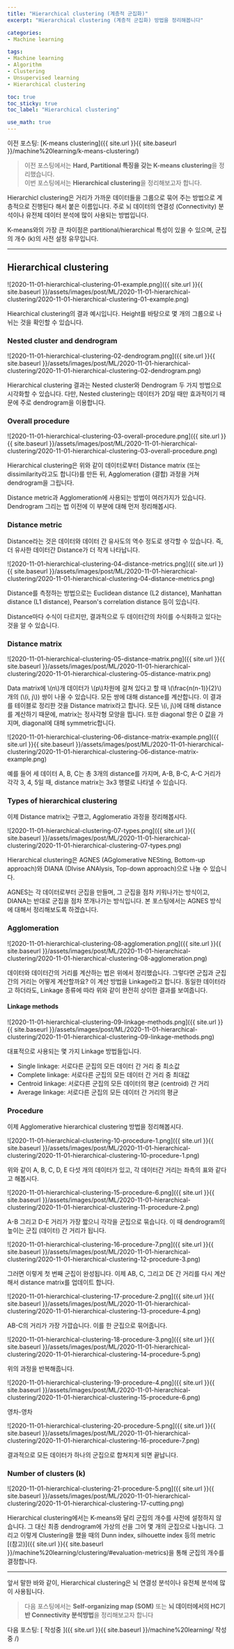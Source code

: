 ```yaml
---
title: "Hierarchical clustering (계층적 군집화)"
excerpt: "Hierarchical clustering (계층적 군집화) 방법을 정리해봅니다"

categories:
- Machine learning

tags:
- Machine learning
- Algorithm
- Clustering
- Unsupervised learning
- Hierarchical clustering

toc: true
toc_sticky: true
toc_label: "Hierarchical clustering"

use_math: true
---
```


이전 포스팅: [K-means clustering]({{ site.url }}{{ site.baseurl }}/machine%20learning/k-means-clustering/)

> 이전 포스팅에서는 **Hard, Partitional 특징을 갖는 K-means clustering**을 정리했습니다.  
> 이번 포스팅에서는 **Hierarchical clustering**을 정리해보고자 합니다.

Hierarchicl clustering은 거리가 가까운 데이터들을 그룹으로 묶어 주는 방법으로 계층적으로 진행된다 해서 붙은 이름입니다. 주로 뇌 데이터의 연결성 (Connectivity) 분석이나 유전체 데이터 분석에 많이 사용되는 방법입니다.

K-means와의 가장 큰 차이점은 partitional/hierarchical 특성이 있을 수 있으며, 군집의 개수 (k)의 사전 설정 유무입니다.

---

## Hierarchical clustering

![2020-11-01-hierarchical-clustering-01-example.png]({{ site.url }}{{ site.baseurl }}/assets/images/post/ML/2020-11-01-hierarchical-clustering/2020-11-01-hierarchical-clustering-01-example.png)

Hiearchical clustering의 결과 예시입니다. Height를 바탕으로 몇 개의 그룹으로 나뉘는 것을 확인할 수 있습니다.

### Nested cluster and dendrogram

![2020-11-01-hierarchical-clustering-02-dendrogram.png]({{ site.url }}{{ site.baseurl }}/assets/images/post/ML/2020-11-01-hierarchical-clustering/2020-11-01-hierarchical-clustering-02-dendrogram.png)

Hierarchical clustering 결과는 Nested cluster와 Dendrogram 두 가지 방법으로 시각화할 수 있습니다. 다만, Nested clustering는 데이터가 2D일 때만 효과적이기 때문에 주로 dendrogram을 이용합니다.

### Overall procedure

![2020-11-01-hierarchical-clustering-03-overall-procedure.png]({{ site.url }}{{ site.baseurl }}/assets/images/post/ML/2020-11-01-hierarchical-clustering/2020-11-01-hierarchical-clustering-03-overall-procedure.png)

Hierarchical clustering은 위와 같이 데이터로부터 Distance matrix (또는 dissimilarity라고도 합니다)를 만든 뒤, Agglomeration (결합) 과정을 거쳐 dendrogram을 그립니다.

Distance metric과 Agglomeration에 사용되는 방법이 여러가지가 있습니다. Dendrogram 그리는 법 이전에 이 부분에 대해 먼저 정리해봅시다.

### Distance metric

Distance라는 것은 데이터와 데이터 간 유사도의 역수 정도로 생각할 수 있습니다. 즉, 더 유사한 데이터간 Distance가 더 작게 나타납니다.

![2020-11-01-hierarchical-clustering-04-distance-metrics.png]({{ site.url }}{{ site.baseurl }}/assets/images/post/ML/2020-11-01-hierarchical-clustering/2020-11-01-hierarchical-clustering-04-distance-metrics.png)

Distance를 측정하는 방법으로는 Euclidean distance (L2 distance), Manhattan distance (L1 distance), Pearson's correlation distance 등이 있습니다.

Distance마다 수식이 다르지만, 결과적으로 두 데이터간의 차이를 수식화하고 있다는 것을 알 수 있습니다.

### Distance matrix

![2020-11-01-hierarchical-clustering-05-distance-matrix.png]({{ site.url }}{{ site.baseurl }}/assets/images/post/ML/2020-11-01-hierarchical-clustering/2020-11-01-hierarchical-clustering-05-distance-matrix.png)

Data matrix에 \\(n\\)개 데이터가 \\(p\\)차원에 걸쳐 있다고 할 때 \\(\frac{n(n-1)}{2}\\)개의 (\\(i, j\\)) 쌍이 나올 수 있습니다. 모든 쌍에 대해 distance를 계산합니다. 이 결과를 테이블로 정리한 것을 Distance matrix라고 합니다. 모든 \\(i, j\\)에 대해 distance를 계산하기 때문에, matrix는 정사각형 모양을 띕니다. 또한 diagonal 항은 0 값을 가지며, diagonal에 대해 symmetric합니다.

![2020-11-01-hierarchical-clustering-06-distance-matrix-example.png]({{ site.url }}{{ site.baseurl }}/assets/images/post/ML/2020-11-01-hierarchical-clustering/2020-11-01-hierarchical-clustering-06-distance-matrix-example.png)

예를 들어 세 데이터 A, B, C는 총 3개의 distance를 가지며, A-B, B-C, A-C 거리가 각각 3, 4, 5일 때, distance matrix는 3x3 행렬로 나타낼 수 있습니다.
 
### Types of hierarchical clustering

이제 Distance matrix는 구했고, Agglomeratio 과정을 정리해봅시다.

![2020-11-01-hierarchical-clustering-07-types.png]({{ site.url }}{{ site.baseurl }}/assets/images/post/ML/2020-11-01-hierarchical-clustering/2020-11-01-hierarchical-clustering-07-types.png)

Hierarchical clustering은 AGNES (AGglomerative NESting, Bottom-up approach)와 DIANA (DIvise ANAlysis, Top-down approach)으로 나눌 수 있습니다.

AGNES는 각 데이터로부터 군집을 만들며, 그 군집을 점차 키워나가는 방식이고, DIANA는 반대로 군집을 점차 쪼개나가는 방식입니다. 본 포스팅에서는 AGNES 방식에 대해서 정리해보도록 하겠습니다.

### Agglomeration

![2020-11-01-hierarchical-clustering-08-agglomeration.png]({{ site.url }}{{ site.baseurl }}/assets/images/post/ML/2020-11-01-hierarchical-clustering/2020-11-01-hierarchical-clustering-08-agglomeration.png)

데이터와 데이터간의 거리를 계산하는 법은 위에서 정리했습니다. 그렇다면 군집과 군집 간의 거리는 어떻게 계산할까요? 이 계산 방법을 Linkage라고 합니다. 동일한 데이터라고 하더라도, Linkage 종류에 따라 위와 같이 완전히 상이한 결과를 보여줍니다.

#### Linkage methods

![2020-11-01-hierarchical-clustering-09-linkage-methods.png]({{ site.url }}{{ site.baseurl }}/assets/images/post/ML/2020-11-01-hierarchical-clustering/2020-11-01-hierarchical-clustering-09-linkage-methods.png)

대표적으로 사용되는 몇 가지 Linkage 방법들입니다.

- Single linkage: 서로다른 군집의 모든 데이터 간 거리 중 최소값
- Complete linkage: 서로다른 군집의 모든 데이터 간 거리 중 최대값
- Centroid linkage: 서로다른 군집의 모든 데이터의 평균 (centroid) 간 거리
- Average linkage: 서로다른 군집의 모든 데이터 간 거리의 평균

### Procedure

이제 Agglomerative hierarchical clustering 방법을 정리해봅시다.

![2020-11-01-hierarchical-clustering-10-procedure-1.png]({{ site.url }}{{ site.baseurl }}/assets/images/post/ML/2020-11-01-hierarchical-clustering/2020-11-01-hierarchical-clustering-10-procedure-1.png)

위와 같이 A, B, C, D, E 다섯 개의 데이터가 있고, 각 데이터간 거리는 좌측의 표와 같다고 해봅시다.

![2020-11-01-hierarchical-clustering-15-procedure-6.png]({{ site.url }}{{ site.baseurl }}/assets/images/post/ML/2020-11-01-hierarchical-clustering/2020-11-01-hierarchical-clustering-11-procedure-2.png)

A-B 그리고 D-E 거리가 가장 짧으니 각각을 군집으로 묶습니다. 이 때 dendrogram의 높이는 군집 (데이터) 간 거리가 됩니다.

![2020-11-01-hierarchical-clustering-16-procedure-7.png]({{ site.url }}{{ site.baseurl }}/assets/images/post/ML/2020-11-01-hierarchical-clustering/2020-11-01-hierarchical-clustering-12-procedure-3.png)

그러면 이렇게 첫 번째 군집이 완성됩니다. 이제 AB, C, 그리고 DE 간 거리를 다시 계산해서 distance matrix를 업데이트 합니다.

![2020-11-01-hierarchical-clustering-17-procedure-2.png]({{ site.url }}{{ site.baseurl }}/assets/images/post/ML/2020-11-01-hierarchical-clustering/2020-11-01-hierarchical-clustering-13-procedure-4.png)

AB-C의 거리가 가장 가깝습니다. 이를 한 군집으로 묶어줍니다.

![2020-11-01-hierarchical-clustering-18-procedure-3.png]({{ site.url }}{{ site.baseurl }}/assets/images/post/ML/2020-11-01-hierarchical-clustering/2020-11-01-hierarchical-clustering-14-procedure-5.png)

위의 과정을 반복해줍니다.

![2020-11-01-hierarchical-clustering-19-procedure-4.png]({{ site.url }}{{ site.baseurl }}/assets/images/post/ML/2020-11-01-hierarchical-clustering/2020-11-01-hierarchical-clustering-15-procedure-6.png)

영차-영차

![2020-11-01-hierarchical-clustering-20-procedure-5.png]({{ site.url }}{{ site.baseurl }}/assets/images/post/ML/2020-11-01-hierarchical-clustering/2020-11-01-hierarchical-clustering-16-procedure-7.png)

결과적으로 모든 데이터가 하나의 군집으로 합쳐지게 되면 끝납니다.

### Number of clusters (k)

![2020-11-01-hierarchical-clustering-21-procedure-5.png]({{ site.url }}{{ site.baseurl }}/assets/images/post/ML/2020-11-01-hierarchical-clustering/2020-11-01-hierarchical-clustering-17-cutting.png)

Hierarchical clustering에서는 K-means와 달리 군집의 개수를 사전에 설정하지 않습니다. 그 대신 최종 dendrogram에 가상의 선을 그어 몇 개의 군집으로 나눕니다. 그리고 이렇게 Clustering을 했을 때의 Dunn index, silhouette index 등의 metric [(참고)]({{ site.url }}{{ site.baseurl }}/machine%20learning/clustering/#evaluation-metrics)을 통해 군집의 개수를 결정합니다.

---

앞서 말한 바와 같이, Hierarchical clustering은 뇌 연결성 분석이나 유전체 분석에 많이 사용됩니다.

> 다음 포스팅에서는 **Self-organizing map (SOM)** 또는 **뇌 데이터에서의 HC기반 Connectivity 분석방법**을 정리해보고자 합니다

다음 포스팅: [ 작성중 ]({{ site.url }}{{ site.baseurl }}/machine%20learning/ 작성중 /)